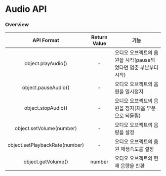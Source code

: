 # Audio API

### Overview

|           API Format           | Return Value | 기능                                     |
| :----------------------------: | :----------: | -------------------------------------- |
|       object.playAudio()       |       -      | 오디오 오브젝트의 음원을 시작(pause되었다면 멈춘 부분부터 시작) |
|       object.pauseAudio()      |       -      | 오디오 오브젝트의 음원을 일시정지                     |
|       object.stopAudio()       |       -      | 오디오 오브젝트의 음원을 정지(처음 부분으로 되돌림)          |
|    object.setVolume(number)    |       -      | 오디오 오브젝트의 음량을 설정                       |
| object.setPlaybackRate(number) |       -      | 오디오 오브젝트의 음원 재생속도를 설정                  |
|       object.getVolume()       |    number    | 오디오 오브젝트의 현재 음량을 반환                    |
